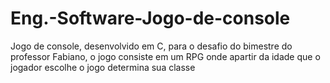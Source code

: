 # Eng.-Software-Jogo-de-console
Jogo de console, desenvolvido em C, para o desafio do bimestre do professor Fabiano, o jogo consiste em um RPG onde apartir da idade que o jogador escolhe o jogo determina sua classe
